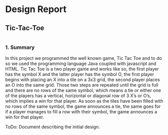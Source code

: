 # Design Report
## Tic-Tac-Toe
#
### 1. Summary
In this project we programmed the well known game, Tic Tac Toe and to do so we used the programming language Java coupled with javascript and HTML. Tic Tac Toe is a two player game and works like so, the first player has the symbol X and the latter player has the symbol O, the first player begins with placing an X into a tile on a 3x3 grid, the second player places an O into the same grid. Those two steps are repeated until the grid is full and there are no rows of the same symbol, which means a tie or either one of the players has a vertical, horizontal or diagonal row of 3 X’s or O’s, which implies a win for that player. As soon as the tiles have been filled with no rows of the same symbol, the game announces a tie, the same goes for if a player manages to fill a row with their symbol, the game announces a win for that player.

ToDo:
Document describing the initial design.
